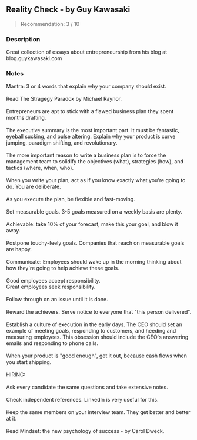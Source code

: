 ## Reality Check - by Guy Kawasaki
> Recommendation: 3 / 10
    
### Description
Great collection of essays about entrepreneurship from his blog at blog.guykawasaki.com
    
### Notes
Mantra: 3 or 4 words that explain why your company should exist.<br>
<br>
Read The Stragegy Paradox by Michael Raynor.<br>
<br>
Entrepreneurs are apt to stick with a flawed business plan they spent months drafting.<br>
<br>
The executive summary is the most important part.  It must be fantastic, eyeball sucking, and pulse altering.  Explain why your product is curve jumping, paradigm shifting, and revolutionary.<br>
<br>
The more important reason to write a business plan is to force the management team to solidify the objectives (what), strategies (how), and tactics (where, when, who).<br>
<br>
When you write your plan, act as if you know exactly what you're going to do. You are deliberate.<br>
<br>
As you execute the plan, be flexible and fast-moving.<br>
<br>
Set measurable goals.  3-5 goals measured on a weekly basis are plenty.<br>
<br>
Achievable: take 10% of your forecast, make this your goal, and blow it away.<br>
<br>
Postpone touchy-feely goals.  Companies that reach on measurable goals are happy.<br>
<br>
Communicate: Employees should wake up in the morning thinking about how they're going to help achieve these goals.<br>
<br>
Good employees accept responsibility.<br>
Great employees seek responsibility.<br>
<br>
Follow through on an issue until it is done.<br>
<br>
Reward the achievers.  Serve notice to everyone that "this person delivered".<br>
<br>
Establish a culture of execution in the early days.  The CEO should set an example of meeting goals, responding to customers, and heeding and measuring employees.  This obsession should include the CEO's answering emails and responding to phone calls.<br>
<br>
When your product is "good enough", get it out, because cash flows when you start shipping.<br>
<br>
HIRING:<br>
<br>
Ask every candidate the same questions and take extensive notes.<br>
<br>
Check independent references.  LinkedIn is very useful for this.<br>
<br>
Keep the same members on your interview team.  They get better and better at it.<br>
<br>
Read Mindset: the new psychology of success - by Carol Dweck.
